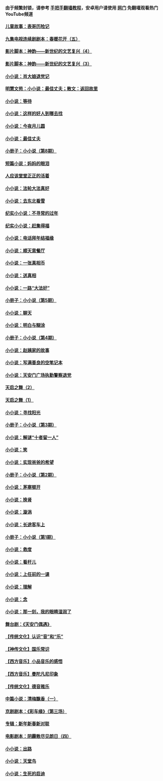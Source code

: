 #### 由于频繁封锁，请参考 [手把手翻墙教程](https://github.com/gfw-breaker/guides/wiki/)，安卓用户请使用 [网门](https://github.com/gfw-breaker/nogfw/blob/master/dl.md?t=05121501) 免翻墙观看热门YouTube频道 

#### [儿童故事：表哥历险记](../pages/328/383535.md?t=05121501) 

#### [九集电视连续剧剧本：春暖花开（五）](../pages/328/275919.md?t=05121501) 

#### [影片脚本：神韵——新世纪的文艺复兴（4）](../pages/328/266089.md?t=05121501) 

#### [影片脚本：神韵——新世纪的文艺复兴（3）](../pages/328/266087.md?t=05121501) 

#### [小小说：肖大娘退党记](../pages/328/239807.md?t=05121501) 

#### [明慧文苑：小小说：最佳丈夫；散文：返回故里](../pages/328/3439.md?t=05121501) 

#### [小小说：等待](../pages/328/223927.md?t=05121501) 

#### [小小说：这样的好人到哪去找](../pages/328/209396.md?t=05121501) 

#### [小小说：今夜月儿圆](../pages/328/193588.md?t=05121501) 

#### [小小说：最佳丈夫](../pages/328/190938.md?t=05121501) 

#### [小册子：小小说（第8期）](../pages/328/188202.md?t=05121501) 

#### [短篇小说：妈妈的眼泪](../pages/328/187712.md?t=05121501) 

#### [人应该堂堂正正的活着](../pages/328/182430.md?t=05121501) 

#### [小小说：法轮大法真好](../pages/328/174669.md?t=05121501) 

#### [小小说：去东北看雪](../pages/328/173882.md?t=05121501) 

#### [纪实小小说：不寻常的过年](../pages/328/173187.md?t=05121501) 

#### [纪实小小说：赶集得福](../pages/328/172652.md?t=05121501) 

#### [小小说：电话拜年结福缘](../pages/328/172533.md?t=05121501) 

#### [小小说：顺天意餐厅](../pages/328/170182.md?t=05121501) 

#### [小小说：一张真相币](../pages/328/169410.md?t=05121501) 

#### [小小说：送真相](../pages/328/166713.md?t=05121501) 

#### [小小说：一路“大法好”](../pages/328/162016.md?t=05121501) 

#### [小册子：小小说（第5期）](../pages/328/161131.md?t=05121501) 

#### [小小说：聊天](../pages/328/159640.md?t=05121501) 

#### [小小说：明白与糊涂](../pages/328/158101.md?t=05121501) 

#### [小册子：小小说（第4期）](../pages/328/158006.md?t=05121501) 

#### [小小说：赵姨家的故事](../pages/328/157843.md?t=05121501) 

#### [小小说：写满善良的空笔记本](../pages/328/157382.md?t=05121501) 

#### [小小说：天安门广场执勤警察退党](../pages/328/156982.md?t=05121501) 

#### [天启之舞（2）](../pages/328/153440.md?t=05121501) 

#### [天启之舞（1）](../pages/328/153439.md?t=05121501) 

#### [小小说：寻找阳光](../pages/328/153065.md?t=05121501) 

#### [小册子：小小说（第3期）](../pages/328/151715.md?t=05121501) 

#### [小小说：解谜“十者留一人”](../pages/328/148967.md?t=05121501) 

#### [小小说：笑](../pages/328/148905.md?t=05121501) 

#### [小小说：实现爸爸的希望](../pages/328/148096.md?t=05121501) 

#### [小册子：小小说（第2期）](../pages/328/147214.md?t=05121501) 

#### [小小说：茅塞顿开](../pages/328/147030.md?t=05121501) 

#### [小小说：换肾](../pages/328/146770.md?t=05121501) 

#### [小小说：漩涡](../pages/328/146683.md?t=05121501) 

#### [小小说：长途客车上](../pages/328/145076.md?t=05121501) 

#### [小册子：小小说（第1期）](../pages/328/143963.md?t=05121501) 

#### [小小说：救度](../pages/328/143927.md?t=05121501) 

#### [小小说：看杆儿](../pages/328/142137.md?t=05121501) 

#### [小小说：上任前的一课](../pages/328/140808.md?t=05121501) 

#### [小小说：理解](../pages/328/140476.md?t=05121501) 

#### [小小说：念](../pages/328/139513.md?t=05121501) 

#### [小小说：那一刻，我的眼睛湿润了](../pages/328/138476.md?t=05121501) 

#### [舞台剧：《天安门偶遇》](../pages/328/117155.md?t=05121501) 

#### [【传统文化】认识“音”和“乐”](../pages/328/108667.md?t=05121501) 

#### [【神传文化】国乐常识](../pages/328/104225.md?t=05121501) 

#### [【西方音乐】小品音乐的感悟](../pages/328/102924.md?t=05121501) 

#### [【西方音乐】曼陀凡尼印象](../pages/328/102922.md?t=05121501) 

#### [【传统文化】德音雅乐](../pages/328/102923.md?t=05121501) 

#### [中篇小说：清梅飘香（一）](../pages/328/101058.md?t=05121501) 

#### [京剧剧本：《彩车缘》（第三场）](../pages/328/96434.md?t=05121501) 

#### [专辑：新年新春新对联](../pages/328/94991.md?t=05121501) 

#### [电影剧本：阴霾散尽见朗日（四）](../pages/328/87081.md?t=05121501) 

#### [小小说：出路](../pages/328/84848.md?t=05121501) 

#### [小小说：天堂鸟](../pages/328/83084.md?t=05121501) 

#### [小小说：生死的启迪](../pages/328/70977.md?t=05121501) 

